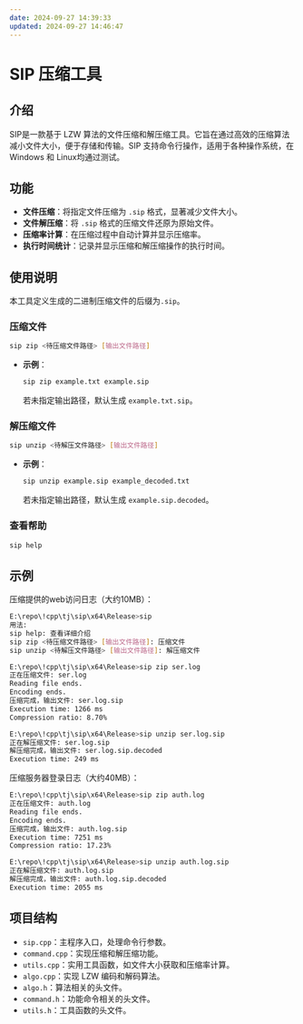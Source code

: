 ```yaml
---
date: 2024-09-27 14:39:33
updated: 2024-09-27 14:46:47
---
```


# SIP 压缩工具

## 介绍

SIP是一款基于 LZW 算法的文件压缩和解压缩工具。它旨在通过高效的压缩算法减小文件大小，便于存储和传输。SIP 支持命令行操作，适用于各种操作系统，在 Windows 和 Linux均通过测试。

## 功能

- **文件压缩**：将指定文件压缩为 `.sip` 格式，显著减少文件大小。
- **文件解压缩**：将 `.sip` 格式的压缩文件还原为原始文件。
- **压缩率计算**：在压缩过程中自动计算并显示压缩率。
- **执行时间统计**：记录并显示压缩和解压缩操作的执行时间。

## 使用说明

本工具定义生成的二进制压缩文件的后缀为`.sip`。

### 压缩文件

```bash
sip zip <待压缩文件路径> [输出文件路径]
```

- **示例**：
  ```bash
  sip zip example.txt example.sip
  ```
  若未指定输出路径，默认生成 `example.txt.sip`。

### 解压缩文件

```bash
sip unzip <待解压文件路径> [输出文件路径]
```

- **示例**：
  ```bash
  sip unzip example.sip example_decoded.txt
  ```
  若未指定输出路径，默认生成 `example.sip.decoded`。

### 查看帮助

```bash
sip help
```

## 示例

压缩提供的web访问日志（大约10MB）：

```bash
E:\repo\!cpp\tj\sip\x64\Release>sip
用法:
sip help: 查看详细介绍
sip zip <待压缩文件路径> [输出文件路径]: 压缩文件
sip unzip <待解压文件路径> [输出文件路径]: 解压缩文件

E:\repo\!cpp\tj\sip\x64\Release>sip zip ser.log
正在压缩文件: ser.log
Reading file ends.
Encoding ends.
压缩完成，输出文件: ser.log.sip
Execution time: 1266 ms
Compression ratio: 8.70%

E:\repo\!cpp\tj\sip\x64\Release>sip unzip ser.log.sip
正在解压缩文件: ser.log.sip
解压缩完成，输出文件: ser.log.sip.decoded
Execution time: 249 ms
```

压缩服务器登录日志（大约40MB）：

```bash
E:\repo\!cpp\tj\sip\x64\Release>sip zip auth.log
正在压缩文件: auth.log
Reading file ends.
Encoding ends.
压缩完成，输出文件: auth.log.sip
Execution time: 7251 ms
Compression ratio: 17.23%

E:\repo\!cpp\tj\sip\x64\Release>sip unzip auth.log.sip
正在解压缩文件: auth.log.sip
解压缩完成，输出文件: auth.log.sip.decoded
Execution time: 2055 ms
```


## 项目结构

  - `sip.cpp`：主程序入口，处理命令行参数。
  - `command.cpp`：实现压缩和解压缩功能。
  - `utils.cpp`：实用工具函数，如文件大小获取和压缩率计算。
  - `algo.cpp`：实现 LZW 编码和解码算法。
  - `algo.h`：算法相关的头文件。
  - `command.h`：功能命令相关的头文件。
  - `utils.h`：工具函数的头文件。

